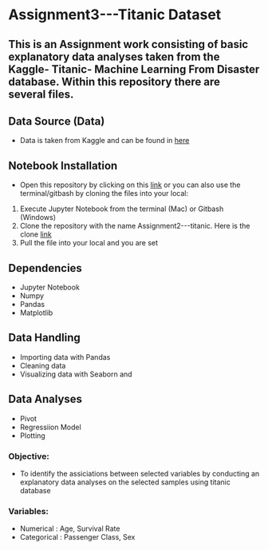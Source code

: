 # Assignment3---Titanic Dataset 

## This is an Assignment work consisting of basic explanatory data analyses taken from the Kaggle- Titanic- Machine Learning From Disaster database. Within this repository there are several files.

## Data Source (Data)
  * Data is taken from Kaggle and can be found in [here](https://www.kaggle.com/competitions/house-prices-advanced-regression-techniques/data)
 
## Notebook Installation
  * Open this repository by clicking on this [link](https://github.com/savelena00/Assignment2---titanic) or you can also use the terminal/gitbash by cloning the files into your local:
  
  1. Execute Jupyter Notebook from the terminal (Mac) or Gitbash (Windows)
  2. Clone the repository with the name Assignment2---titanic. Here is the clone [link](https://github.com/savelena00/Assignment2---titanic.git) 
  3. Pull the file into your local and you are set

## Dependencies
  * Jupyter Notebook
  * Numpy
  * Pandas
  * Matplotlib
  
 ## Data Handling
 * Importing data with Pandas
 * Cleaning data
 * Visualizing data with Seaborn and 
 
 ## Data Analyses
 * Pivot 
 * Regressiion Model 
 * Plotting

### Objective:
  * To identify the assiciations between selected variables by conducting an explanatory data analyses on the selected samples using titanic database
    
### Variables:
  * Numerical : Age, Survival Rate
  * Categorical : Passenger Class, Sex 
    

